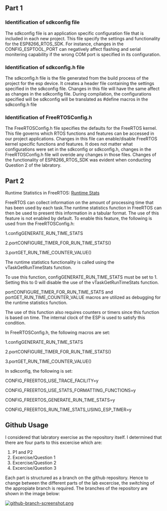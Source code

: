 ## Part 1

### Identification of sdkconfig file

The sdkconfig file is an application specific configuration file that is included in each new project. This file specify the settings and functionality for the ESP8266_RTOS_SDK. For instance, changes in the CONFIG_ESPTOOL_PORT can negatively affect flashing and serial monitering capability if the wrong COM port is specified in its configuration.

### Identification of sdkconfig.h file

The sdkconfig.h file is the file generated from the build process of the project for the esp device. It creates a header file containing the settings specified in the sdkconfig file. Changes in this file will have the same affect as changes in the sdkconfig file. During compilation, the configurations specified will be sdkconfig will be translated as #define macros in the sdkconfig.h file

### Identification of FreeRTOSConfig.h

The FreeRTOSConfig.h file specifies the defaults for the FreeRTOS kernel. This file governs which RTOS functions and features can be accessed in our project applications. Changes in this file can enable/disable FreeRTOS kernel specific functions and features.
It does not matter what configurations were set in the sdkconfig or sdkconfig.h, changes in the FreeRTOSConfig.h file will overide any changes in those files.
Changes of the functionality of ESP8266_RTOS_SDK was evident when conducting Question 2 of the labratory.

## Part 2

Runtime Statistics in FreeRTOS:
[Runtime Stats](https://www.freertos.org/a00021.html#vTaskGetRunTimeStats)

FreeRTOS can collect information on the amount of processing time that has been used by each task.The runtime statistics function in FreeRTOS can then be used to present this information in a tabular format. The use of this feature is not enabled by default. To enable this feature, the following is used from the FreeRTOSConfig.h:

1.configGENERATE_RUN_TIME_STATS

2.portCONFIGURE_TIMER_FOR_RUN_TIME_STATS()

3.portGET_RUN_TIME_COUNTER_VALUE()

The runtime statistics functionality is called using the vTaskGetRunTimeStats function. 

To use this function, configGENERATE_RUN_TIME_STATS must be set to 1. Setting this to 0 will disable the use of the vTaskGetRunTimeStats function. 

portCONFIGURE_TIMER_FOR_RUN_TIME_STATS and portGET_RUN_TIME_COUNTER_VALUE macros are utilized as debugging for the runtime statistics function. 

The use of this function also requires counters or timers since this function is based on time. The internal clock of the ESP is used to satisfy this condition.

In FreeRTOSConfig.h, the following macros are set:

1.configGENERATE_RUN_TIME_STATS

2.portCONFIGURE_TIMER_FOR_RUN_TIME_STATS()

3.portGET_RUN_TIME_COUNTER_VALUE()

In sdkconfig, the following is set:

CONFIG_FREERTOS_USE_TRACE_FACILITY=y

CONFIG_FREERTOS_USE_STATS_FORMATTING_FUNCTIONS=y

CONFIG_FREERTOS_GENERATE_RUN_TIME_STATS=y

CONFIG_FREERTOS_RUN_TIME_STATS_USING_ESP_TIMER=y

## Github Usage

I considered that labratory exercise as the repository itself. I determined that there are four parts to this excercise which are:

1. P1 and P2
1. Excercise/Question 1
1. Excercise/Question 2
1. Excercise/Question 3

Each part is structured as a branch on the github repository. Hence to change between the different parts of the lab excercise, the switching of the appropiate branch is required.
The branches of the repository are shown in the image below:

[![github-branch-screenshot.png](https://i.postimg.cc/mrybcCv1/github-branch-screenshot.png)](https://postimg.cc/QBVLw9xj)
